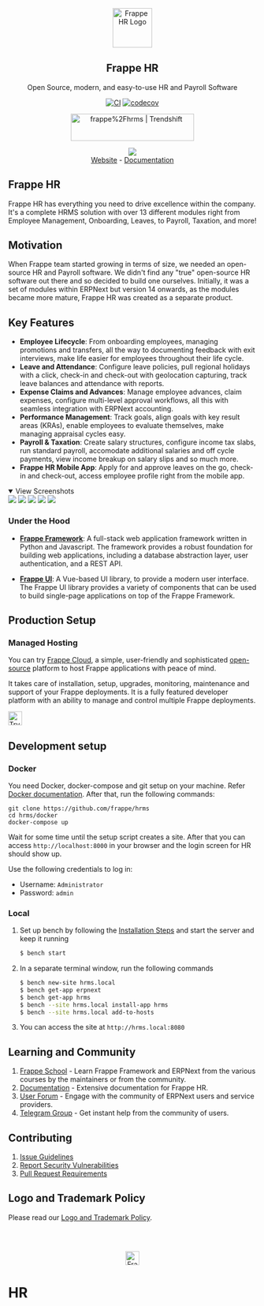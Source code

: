 <div align="center">
	<a href="https://frappe.io/hr">
		<img src=".github/frappe-hr-logo.png" height="80px" width="80px" alt="Frappe HR Logo">
	</a>
	<h2>Frappe HR</h2>
	<p align="center">
		<p>Open Source, modern, and easy-to-use HR and Payroll Software</p>
	</p>

[![CI](https://github.com/frappe/hrms/actions/workflows/ci.yml/badge.svg?branch=develop)](https://github.com/frappe/hrms/actions/workflows/ci.yml)
[![codecov](https://codecov.io/gh/frappe/hrms/branch/develop/graph/badge.svg?token=0TwvyUg3I5)](https://codecov.io/gh/frappe/hrms)

<a href="https://trendshift.io/repositories/10972" target="_blank"><img src="https://trendshift.io/api/badge/repositories/10972" alt="frappe%2Fhrms | Trendshift" style="width: 250px; height: 55px;" width="250" height="55"/></a>
</div>

<div align="center">
	<img src=".github/hrms-hero.png"/>
</div>

<div align="center">
	<a href="https://frappe.io/hr">Website</a>
	-
	<a href="https://docs.frappe.io/hr/introduction">Documentation</a>
</div>

## Frappe HR

Frappe HR has everything you need to drive excellence within the company. It's a complete HRMS solution with over 13 different modules right from Employee Management, Onboarding, Leaves, to Payroll, Taxation, and more!

## Motivation
When Frappe team started growing in terms of size, we needed an open-source HR and Payroll software. We didn't find any "true" open-source HR software out there and so decided to build one ourselves.
Initially, it was a set of modules within ERPNext but version 14 onwards, as the modules became more mature, Frappe HR was created as a separate product.

## Key Features

- **Employee Lifecycle**: From onboarding employees, managing promotions and transfers, all the way to documenting feedback with exit interviews, make life easier for employees throughout their life cycle.
- **Leave and Attendance**: Configure leave policies, pull regional holidays with a click, check-in and check-out with geolocation capturing, track leave balances and attendance with reports.
- **Expense Claims and Advances**: Manage employee advances, claim expenses, configure multi-level approval workflows, all this with seamless integration with ERPNext accounting.
- **Performance Management**: Track goals, align goals with key result areas (KRAs), enable employees to evaluate themselves, make managing appraisal cycles easy.
- **Payroll & Taxation**: Create salary structures, configure income tax slabs, run standard payroll, accomodate additional salaries and off cycle payments, view income breakup on salary slips and so much more.
- **Frappe HR Mobile App**: Apply for and approve leaves on the go, check-in and check-out, access employee profile right from the mobile app.

<details open>

<summary>View Screenshots</summary>
	<img src=".github/hrms-appraisal.png"/>
	<img src=".github/hrms-requisition.png"/>
	<img src=".github/hrms-attendance.png"/>
	<img src=".github/hrms-salary.png"/>
	<img src=".github/hrms-pwa.png"/>
</details>

### Under the Hood

- [**Frappe Framework**](https://github.com/frappe/frappe): A full-stack web application framework written in Python and Javascript. The framework provides a robust foundation for building web applications, including a database abstraction layer, user authentication, and a REST API.

- [**Frappe UI**](https://github.com/frappe/frappe-ui): A Vue-based UI library, to provide a modern user interface. The Frappe UI library provides a variety of components that can be used to build single-page applications on top of the Frappe Framework.

## Production Setup

### Managed Hosting

You can try [Frappe Cloud](https://frappecloud.com), a simple, user-friendly and sophisticated [open-source](https://github.com/frappe/press) platform to host Frappe applications with peace of mind.

It takes care of installation, setup, upgrades, monitoring, maintenance and support of your Frappe deployments. It is a fully featured developer platform with an ability to manage and control multiple Frappe deployments.

<div>
	<a href="https://frappecloud.com/hrms/signup" target="_blank">
		<picture>
			<source media="(prefers-color-scheme: dark)" srcset="https://frappe.io/files/try-on-fc-white.png">
			<img src="https://frappe.io/files/try-on-fc-black.png" alt="Try on Frappe Cloud" height="28" />
		</picture>
	</a>
</div>


## Development setup
### Docker
You need Docker, docker-compose and git setup on your machine. Refer [Docker documentation](https://docs.docker.com/). After that, run the following commands:
```
git clone https://github.com/frappe/hrms
cd hrms/docker
docker-compose up
```

Wait for some time until the setup script creates a site. After that you can access `http://localhost:8000` in your browser and the login screen for HR should show up.

Use the following credentials to log in:

- Username: `Administrator`
- Password: `admin`

### Local

1. Set up bench by following the [Installation Steps](https://frappeframework.com/docs/user/en/installation) and start the server and keep it running
	```sh
	$ bench start
	```
2. In a separate terminal window, run the following commands
	```sh
	$ bench new-site hrms.local
	$ bench get-app erpnext
	$ bench get-app hrms
	$ bench --site hrms.local install-app hrms
	$ bench --site hrms.local add-to-hosts
	```
3. You can access the site at `http://hrms.local:8080`

## Learning and Community

1. [Frappe School](https://frappe.school) - Learn Frappe Framework and ERPNext from the various courses by the maintainers or from the community.
2. [Documentation](https://docs.frappe.io/hr) - Extensive documentation for Frappe HR.
3. [User Forum](https://discuss.erpnext.com/) - Engage with the community of ERPNext users and service providers.
4. [Telegram Group](https://t.me/frappehr) - Get instant help from the community of users.


## Contributing

1. [Issue Guidelines](https://github.com/frappe/erpnext/wiki/Issue-Guidelines)
1. [Report Security Vulnerabilities](https://erpnext.com/security)
1. [Pull Request Requirements](https://github.com/frappe/erpnext/wiki/Contribution-Guidelines)


## Logo and Trademark Policy

Please read our [Logo and Trademark Policy](TRADEMARK_POLICY.md).

<br />
<br />
<div align="center" style="padding-top: 0.75rem;">
	<a href="https://frappe.io" target="_blank">
		<picture>
			<source media="(prefers-color-scheme: dark)" srcset="https://frappe.io/files/Frappe-white.png">
			<img src="https://frappe.io/files/Frappe-black.png" alt="Frappe Technologies" height="28"/>
		</picture>
	</a>
</div>

# HR
